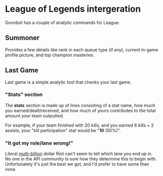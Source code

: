 # League of Legends intergeration
Goonbot has a couple of analytic commands for League.

## Summoner
Provides a few details like rank in each queue type (if any), current in-game profile picture, and top champion masteries.

## Last Game
Last game is a simple analytic tool that checks your last game.

### "Stats" section
The **stats** section is made up of lines consisting of a stat name, how much you earned/dealt/received, and how much of yours contributes to the total amount your team outputted.

For example, if your team finished with 20 kills, and you earned 8 kills + 2 assists, your "kill participation" stat would be "**10** (50%)".

### "It got my role/lane wrong!"
Literal [multi-billion](https://levvvel.com/riot-games-statistics/) dollar Riot can't seem to tell which lane you end up in. No one in the API community is sure how they determine this to begin with. Unfortunately it's just the best we got, and I'd prefer to have some than none